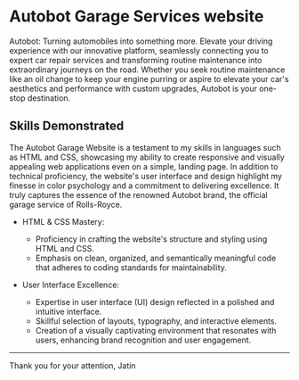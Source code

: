 # Autobot Garage Services website
Autobot: Turning automobiles into something more. Elevate your driving experience with our innovative platform, seamlessly connecting you to expert car repair services and transforming routine maintenance into extraordinary journeys on the road. Whether you seek routine maintenance like an oil change to keep your engine purring or aspire to elevate your car's aesthetics and performance with custom upgrades, Autobot is your one-stop destination.

## Skills Demonstrated
The Autobot Garage Website is a testament to my skills in languages such as HTML and CSS, showcasing my ability to create responsive and visually appealing web applications even on a simple, landing page. In addition to technical proficiency, the website's user interface and design highlight my finesse in color psychology and a commitment to delivering excellence. It truly captures the essence of the renowned Autobot brand, the official garage service of Rolls-Royce.

* HTML & CSS Mastery:
  * Proficiency in crafting the website's structure and styling using HTML and CSS.
  * Emphasis on clean, organized, and semantically meaningful code that adheres to coding standards for maintainability.

* User Interface Excellence:
  * Expertise in user interface (UI) design reflected in a polished and intuitive interface.
  * Skillful selection of layouts, typography, and interactive elements.
  * Creation of a visually captivating environment that resonates with users, enhancing brand recognition and user engagement.
---
Thank you for your attention,
Jatin
